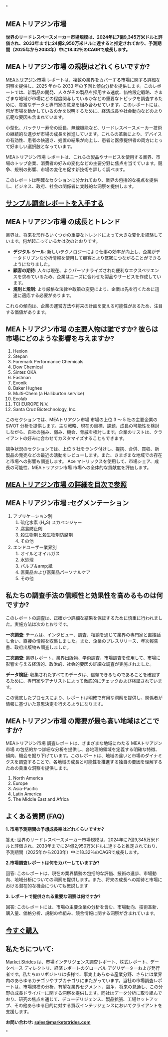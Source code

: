 "<h2>MEAトリアジン市場</h2>
<p><strong>世界のリードレスペースメーカー市場規模は、2024年に7億9,345万米ドルと評価され、2033年までに24億2,950万米ドルに達すると推定されており、予測期間（2025年から2033年）中に18.32％のCAGRで成長します。</strong></p>
<h2>MEAトリアジン市場 の規模はどれくらいですか?</h2>
<p><a href=https://marketstrides.com/request-sample/mea-triazine-market>MEAトリアジン市場</a> レポートは、複数の業界をカバーする市場に関する詳細な洞察を提供し、2025 年から 2033 年の予測と傾向分析を提供します。このレポートでは、新製品の開発、人々がその製品を採用する速度、価格設定戦略、さまざまな地域が市場にどの程度関与しているかなどの重要なトピックを調査するために、豊富なデータと専門家の意見を組み合わせています。このレポートには、何が市場を動かしているのかを説明するために、経済成長や社会動向などのより広範な要因も含まれています。</p>
<p>小型化、バッテリー寿命の延長、無線機能など、リードレスペースメーカー技術の継続的な進歩が市場の成長を推進しています。これらの革新により、デバイスの有効性、患者の快適さ、処置の結果が向上し、患者と医療提供者の両方にとって好ましい選択肢となっています。</p>
<p>MEAトリアジン市場 レポートは、これらの製品やサービスを使用する業界、市場のトップ企業、消費者の好みの変化などの主要分野に焦点を当てています。競争、規制の影響、市場の変化を促す新技術を詳しく調べます。</p>
<p>このレポートは明確なセクションに分かれており、業界の包括的な視点を提供し、ビジネス、政府、社会の関係者に実践的な洞察を提供します。</p>
<h2><strong><a href=https://marketstrides.com/request-sample/mea-triazine-market>サンプル調査レポートを入手する</a></strong></h2>
<h2>MEAトリアジン市場 の成長とトレンド</h2>
<p>業界は、将来を形作るいくつかの重要なトレンドによって大きな変化を経験しています。何が起こっているかは次のとおりです。</p>
<ul>
<li><strong>デジタル ツール</strong>: 新しいテクノロジーにより仕事の効率が向上し、企業がデータドリブンな分析情報を使用して顧客とより緊密につながることができるようになりました。</li>
<li><strong>顧客の期待</strong>: 人々は現在、よりパーソナライズされた便利なエクスペリエンスを求めているため、企業はニーズに合わせた製品やサービスを作成しています。</li>
<li><strong>規則と規制</strong>: より厳格な法律や政策の変更により、企業は先を行くために迅速に適応する必要があります。</li>
</ul>
<p>これらの傾向は、企業の運営方法や将来の計画を変える可能性があるため、注目する価値があります。</p>
<h2>MEAトリアジン市場 の主要人物は誰ですか? 彼らは市場にどのような影響を与えますか?</h2>
<p><ol>
<li>Hexion</li>
<li>Stepan</li>
<li>Foremark Performance Chemicals</li>
<li>Dow Chemical</li>
<li>Sintez OKA</li>
<li>Eastman</li>
<li>Evonik</li>
<li>Baker Hughes</li>
<li>Multi-Chem (a Halliburton service)</li>
<li>Ecolab</li>
<li>TCI EUROPE N.V.</li>
<li>Santa Cruz Biotechnology, Inc.</li>
</ol></p>
<div>
<p>このセクションでは、MEAトリアジン市場 市場の上位 3 ～ 5 社の主要企業の SWOT 分析を提供します。主な戦略、現在の目標、課題、成長の可能性を検討しながら、自社の強み、弱み、機会、脅威を検討します。企業のリストは、クライアントの好みに合わせてカスタマイズすることもできます。</p>
<p>競争状況のセクションでは、上位 5 社をランク付けし、提携、合併、買収、新製品の発売などの最近の活動をレビューします。また、さまざまな地域での存在と市場への影響も調査します。 Ace マトリックスを使用して、市場シェア、成長の可能性、MEAトリアジン市場 市場への全体的な貢献度を評価します。</p>
<h2><strong><a href=https://marketstrides.com/report/mea-triazine-market>MEAトリアジン市場 の詳細を目次で参照</a></strong></h2>
<h2>MEAトリアジン市場 :セグメンテーション</h2>
<p><ol>
<li>アプリケーション別
<ol>
<li>硫化水素 (H₂S) スカベンジャー</li>
<li>腐食防止剤</li>
<li>殺生物剤と殺生物剤防腐剤</li>
<li>その他</li>
</ol>
</li>
<li>エンドユーザー業界別
<ol>
<li>オイルとオイルガス</li>
<li>水処理</li>
<li>パルプ＆amp;紙</li>
<li>医薬品および医薬品パーソナルケア</li>
<li>その他</li>
</ol>
</li>
</ol></p>
<h2>私たちの調査手法の信頼性と効果性を高めるものは何ですか?</h2>
<p>このレポートの調査は、正確かつ詳細な結果を保証するために慎重に行われました。実施方法は次のとおりです。</p>
<p><strong>一次調査</strong>: チームは、インタビュー、調査、相談を通じて業界の専門家と直接話し合い、直接の情報を収集しました。また、企業のプレスリリース、年次報告書、政府出版物も調査しました。</p>
<p><strong>二次調査</strong>: 業界レポート、業界出版物、学術調査、市場調査を使用して、市場に影響を与える経済的、政治的、社会的要因の詳細な調査が実施されました。</p>
<p><strong>データ検証</strong>: 収集されたすべてのデータは、信頼できるものであることを確認するために、専門家やアナリストによって徹底的にチェックおよび検証されています。</p>
<p>この徹底したプロセスにより、レポートは明確で有用な洞察を提供し、関係者が情報に基づいた意思決定を行えるようになります。</p>
<h2>MEAトリアジン市場 の需要が最も高い地域はどこですか? </h2>
<p>MEAトリアジン市場 調査レポートは、さまざまな地域にわたる MEAトリアジン市場 の包括的かつ詳細な分析を提供し、各地理的領域を定義する明確な特徴、傾向、機会を掘り下げています。このレポートは、地域の違いと市場のダイナミクスを調査することで、各地域の成長と可能性を推進する独自の要因を理解するための貴重な洞察を提供します。</p>
<p><ol>
<li>North America</li>
<li>Europe</li>
<li>Asia-Pacific</li>
<li>Latin America</li>
<li>The Middle East and Africa</li>
</ol></p>
<h2>よくある質問 (FAQ)</h2>
<p><strong>1. 市場予測期間の予想成長率はどれくらいですか?</strong></p>
<p>答え: 世界のリードレスペースメーカー市場規模は、2024年に7億9,345万米ドルと評価され、2033年までに24億2,950万米ドルに達すると推定されており、予測期間（2025年から2033年）中に18.32％のCAGRで成長します。</p>
<p><strong>2.市場調査レポートは何をカバーしていますか?</strong></p>
<p>回答: このレポートは、現在の業界情勢の包括的な評価、技術の進歩、市場動向、地域分析についての洞察を提供します。また、将来の成長への期待と市場における潜在的な機会についても概説します</p>
<p><strong>3. レポートで提供される重要な洞察は何ですか?</strong></p>
<p>回答: このレポートには、市場の主要企業の分析を含む、市場動向、技術革新、購入量、価格分析、規制の枠組み、競合情報に関する洞察が含まれています。</p>
<h2><strong><a href=https://marketstrides.com/buyNow/mea-triazine-market>今すぐ購入</a></strong></h2>
<h2>私たちについて:</h2>
<p><a href=https://marketstrides.com/>Market Strides</a> は、市場インテリジェンス調査レポート、株式レポート、データベース ディレクトリ、経済レポートのグローバル アグリゲーターおよび発行者です。私たちのリポジトリは多様で、事実上あらゆる産業分野、さらには業界内のあらゆるカテゴリやサブカテゴリにまたがっています。当社の市場調査レポートは、市場規模の分析、有望な業界セグメント、競争、将来の見通し、この分野の成長ドライバーに関する洞察を提供します。同社はデータ分析に取り組んでおり、研究の焦点を通じて、デューデリジェンス、製品拡張、工場セットアップ、その他あらゆる目的に対する買収インテリジェンスにおいてクライアントを支援します。</p>
<p><strong>お問い合わせ: <a href=mailto:sales@marketstrides.com>sales@marketstrides.com</a></strong></p>
</div>"
